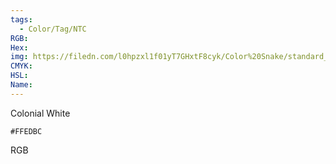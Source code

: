 ```yaml
---
tags:
  - Color/Tag/NTC
RGB:
Hex:
img: https://filedn.com/l0hpzxl1f01yT7GHxtF8cyk/Color%20Snake/standard_csv_to_svg//FFEDBC.svg
CMYK:
HSL:
Name:
---
```

Colonial White
```palette
#FFEDBC
```
RGB
